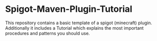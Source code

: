 # Spigot-Maven-Plugin-Tutorial
This repository contains a basic template of a spigot (minecraft) plugin. Additionally it includes a Tutorial which explains the most important procedures and patterns you should use.
